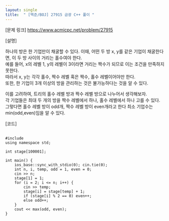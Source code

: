 ```yaml
---
layout: single
title:  " [백준/BOJ] 27915 금광 C++ 풀이 "
---
```


[문제 링크] <https://www.acmicpc.net/problem/27915>


[설명]

하나의 방은 한 기업만이 채굴할 수 있다.
이때, 어떤 두 방 x, y를 같은 기업이 채굴한다면, 이 두 방 사이의 거리는 홀수여야 한다.   
예를 들어, x의 레벨 1, y의 레벨이 3이라면 거리는 짝수가 되므로 이는 조건을 만족하지 못한다.   
따라서 x, y는 각각 홀수, 짝수 레벨 혹은 짝수, 홀수 레벨이어야만 한다.   
또한, 한 기업이 3개 이상의 방을 관리하는 것은 불가능하다는 것을 알 수 있다.   

이를 고려하여, 트리의 홀수 레벨 방과 짝수 레벨 방으로 나누어서 생각해보자.   
각 기업들은 최대 두 개의 방을 짝수 레벨에서 하나, 홀수 레벨에서 하나 고를 수 있다.   
그렇다면 홀수 레벨 방이 odd개, 짝수 레벨 방이 even개라고 한다 최소 기업수는 min(odd,even)임을 알 수 있다.   


   
[코드]
<pre>
  <code>
#include<iostream>
using namespace std;

int stage[100001];

int main() {
    ios_base::sync_with_stdio(0); cin.tie(0);
    int n, i, temp, odd = 1, even = 0;
    cin >> n;
    stage[1] = 1;
    for (i = 2; i <= n; i++) {
        cin >> temp;
        stage[i] = stage[temp] + 1;
        if (stage[i] % 2 == 0) even++;
        else odd++;
    }
    cout << max(odd, even);
}
  </code>
</pre>
